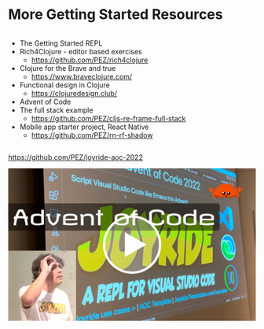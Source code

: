 <div class="slide">

# More Getting Started Resources
<div class="gutters-10 row">
<div class="column" style="flex: 1.2;">

- The Getting Started REPL
- Rich4Clojure - editor based exercises
  - https://github.com/PEZ/rich4clojure
- Clojure for the Brave and true
  - https://www.braveclojure.com/
- Functional design in Clojure
  - https://clojuredesign.club/
- Advent of Code
- The full stack example
  - https://github.com/PEZ/cljs-re-frame-full-stack
- Mobile app starter project, React Native
  - https://github.com/PEZ/rn-rf-shadow
</div>

<div class="column">

https://github.com/PEZ/joyride-aoc-2022

![Thumbnail Joyride AOC Video](images/joyride-aoc-thumbnail.png)

</div>
</div>

</div>
